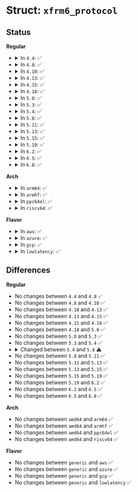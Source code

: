 # Struct: <code>xfrm6_protocol</code>

## Status
<b>Regular</b>
<ul>
<li>
<details>
<summary>In <code>4.4</code>: ✅</summary>

```c
struct xfrm6_protocol {
    int (*handler)(struct sk_buff *);
    int (*cb_handler)(struct sk_buff *, int);
    int (*err_handler)(struct sk_buff *, struct inet6_skb_parm *, u8, u8, int, __be32);
    struct xfrm6_protocol *next;
    int priority;
};
```
</details>
</li>
<li>
<details>
<summary>In <code>4.8</code>: ✅</summary>

```c
struct xfrm6_protocol {
    int (*handler)(struct sk_buff *);
    int (*cb_handler)(struct sk_buff *, int);
    int (*err_handler)(struct sk_buff *, struct inet6_skb_parm *, u8, u8, int, __be32);
    struct xfrm6_protocol *next;
    int priority;
};
```
</details>
</li>
<li>
<details>
<summary>In <code>4.10</code>: ✅</summary>

```c
struct xfrm6_protocol {
    int (*handler)(struct sk_buff *);
    int (*cb_handler)(struct sk_buff *, int);
    int (*err_handler)(struct sk_buff *, struct inet6_skb_parm *, u8, u8, int, __be32);
    struct xfrm6_protocol *next;
    int priority;
};
```
</details>
</li>
<li>
<details>
<summary>In <code>4.13</code>: ✅</summary>

```c
struct xfrm6_protocol {
    int (*handler)(struct sk_buff *);
    int (*cb_handler)(struct sk_buff *, int);
    int (*err_handler)(struct sk_buff *, struct inet6_skb_parm *, u8, u8, int, __be32);
    struct xfrm6_protocol *next;
    int priority;
};
```
</details>
</li>
<li>
<details>
<summary>In <code>4.15</code>: ✅</summary>

```c
struct xfrm6_protocol {
    int (*handler)(struct sk_buff *);
    int (*cb_handler)(struct sk_buff *, int);
    int (*err_handler)(struct sk_buff *, struct inet6_skb_parm *, u8, u8, int, __be32);
    struct xfrm6_protocol *next;
    int priority;
};
```
</details>
</li>
<li>
<details>
<summary>In <code>4.18</code>: ✅</summary>

```c
struct xfrm6_protocol {
    int (*handler)(struct sk_buff *);
    int (*cb_handler)(struct sk_buff *, int);
    int (*err_handler)(struct sk_buff *, struct inet6_skb_parm *, u8, u8, int, __be32);
    struct xfrm6_protocol *next;
    int priority;
};
```
</details>
</li>
<li>
<details>
<summary>In <code>5.0</code>: ✅</summary>

```c
struct xfrm6_protocol {
    int (*handler)(struct sk_buff *);
    int (*cb_handler)(struct sk_buff *, int);
    int (*err_handler)(struct sk_buff *, struct inet6_skb_parm *, u8, u8, int, __be32);
    struct xfrm6_protocol *next;
    int priority;
};
```
</details>
</li>
<li>
<details>
<summary>In <code>5.3</code>: ✅</summary>

```c
struct xfrm6_protocol {
    int (*handler)(struct sk_buff *);
    int (*cb_handler)(struct sk_buff *, int);
    int (*err_handler)(struct sk_buff *, struct inet6_skb_parm *, u8, u8, int, __be32);
    struct xfrm6_protocol *next;
    int priority;
};
```
</details>
</li>
<li>
<details>
<summary>In <code>5.4</code>: ✅</summary>

```c
struct xfrm6_protocol {
    int (*handler)(struct sk_buff *);
    int (*cb_handler)(struct sk_buff *, int);
    int (*err_handler)(struct sk_buff *, struct inet6_skb_parm *, u8, u8, int, __be32);
    struct xfrm6_protocol *next;
    int priority;
};
```
</details>
</li>
<li>
<details>
<summary>In <code>5.8</code>: ✅</summary>

```c
struct xfrm6_protocol {
    int (*handler)(struct sk_buff *);
    int (*input_handler)(struct sk_buff *, int, __be32, int);
    int (*cb_handler)(struct sk_buff *, int);
    int (*err_handler)(struct sk_buff *, struct inet6_skb_parm *, u8, u8, int, __be32);
    struct xfrm6_protocol *next;
    int priority;
};
```
</details>
</li>
<li>
<details>
<summary>In <code>5.11</code>: ✅</summary>

```c
struct xfrm6_protocol {
    int (*handler)(struct sk_buff *);
    int (*input_handler)(struct sk_buff *, int, __be32, int);
    int (*cb_handler)(struct sk_buff *, int);
    int (*err_handler)(struct sk_buff *, struct inet6_skb_parm *, u8, u8, int, __be32);
    struct xfrm6_protocol *next;
    int priority;
};
```
</details>
</li>
<li>
<details>
<summary>In <code>5.13</code>: ✅</summary>

```c
struct xfrm6_protocol {
    int (*handler)(struct sk_buff *);
    int (*input_handler)(struct sk_buff *, int, __be32, int);
    int (*cb_handler)(struct sk_buff *, int);
    int (*err_handler)(struct sk_buff *, struct inet6_skb_parm *, u8, u8, int, __be32);
    struct xfrm6_protocol *next;
    int priority;
};
```
</details>
</li>
<li>
<details>
<summary>In <code>5.15</code>: ✅</summary>

```c
struct xfrm6_protocol {
    int (*handler)(struct sk_buff *);
    int (*input_handler)(struct sk_buff *, int, __be32, int);
    int (*cb_handler)(struct sk_buff *, int);
    int (*err_handler)(struct sk_buff *, struct inet6_skb_parm *, u8, u8, int, __be32);
    struct xfrm6_protocol *next;
    int priority;
};
```
</details>
</li>
<li>
<details>
<summary>In <code>5.19</code>: ✅</summary>

```c
struct xfrm6_protocol {
    int (*handler)(struct sk_buff *);
    int (*input_handler)(struct sk_buff *, int, __be32, int);
    int (*cb_handler)(struct sk_buff *, int);
    int (*err_handler)(struct sk_buff *, struct inet6_skb_parm *, u8, u8, int, __be32);
    struct xfrm6_protocol *next;
    int priority;
};
```
</details>
</li>
<li>
<details>
<summary>In <code>6.2</code>: ✅</summary>

```c
struct xfrm6_protocol {
    int (*handler)(struct sk_buff *);
    int (*input_handler)(struct sk_buff *, int, __be32, int);
    int (*cb_handler)(struct sk_buff *, int);
    int (*err_handler)(struct sk_buff *, struct inet6_skb_parm *, u8, u8, int, __be32);
    struct xfrm6_protocol *next;
    int priority;
};
```
</details>
</li>
<li>
<details>
<summary>In <code>6.5</code>: ✅</summary>

```c
struct xfrm6_protocol {
    int (*handler)(struct sk_buff *);
    int (*input_handler)(struct sk_buff *, int, __be32, int);
    int (*cb_handler)(struct sk_buff *, int);
    int (*err_handler)(struct sk_buff *, struct inet6_skb_parm *, u8, u8, int, __be32);
    struct xfrm6_protocol *next;
    int priority;
};
```
</details>
</li>
<li>
<details>
<summary>In <code>6.8</code>: ✅</summary>

```c
struct xfrm6_protocol {
    int (*handler)(struct sk_buff *);
    int (*input_handler)(struct sk_buff *, int, __be32, int);
    int (*cb_handler)(struct sk_buff *, int);
    int (*err_handler)(struct sk_buff *, struct inet6_skb_parm *, u8, u8, int, __be32);
    struct xfrm6_protocol *next;
    int priority;
};
```
</details>
</li>
</ul>
<b>Arch</b>
<ul>
<li>
<details>
<summary>In <code>arm64</code>: ✅</summary>

```c
struct xfrm6_protocol {
    int (*handler)(struct sk_buff *);
    int (*cb_handler)(struct sk_buff *, int);
    int (*err_handler)(struct sk_buff *, struct inet6_skb_parm *, u8, u8, int, __be32);
    struct xfrm6_protocol *next;
    int priority;
};
```
</details>
</li>
<li>
<details>
<summary>In <code>armhf</code>: ✅</summary>

```c
struct xfrm6_protocol {
    int (*handler)(struct sk_buff *);
    int (*cb_handler)(struct sk_buff *, int);
    int (*err_handler)(struct sk_buff *, struct inet6_skb_parm *, u8, u8, int, __be32);
    struct xfrm6_protocol *next;
    int priority;
};
```
</details>
</li>
<li>
<details>
<summary>In <code>ppc64el</code>: ✅</summary>

```c
struct xfrm6_protocol {
    int (*handler)(struct sk_buff *);
    int (*cb_handler)(struct sk_buff *, int);
    int (*err_handler)(struct sk_buff *, struct inet6_skb_parm *, u8, u8, int, __be32);
    struct xfrm6_protocol *next;
    int priority;
};
```
</details>
</li>
<li>
<details>
<summary>In <code>riscv64</code>: ✅</summary>

```c
struct xfrm6_protocol {
    int (*handler)(struct sk_buff *);
    int (*cb_handler)(struct sk_buff *, int);
    int (*err_handler)(struct sk_buff *, struct inet6_skb_parm *, u8, u8, int, __be32);
    struct xfrm6_protocol *next;
    int priority;
};
```
</details>
</li>
</ul>
<b>Flavor</b>
<ul>
<li>
<details>
<summary>In <code>aws</code>: ✅</summary>

```c
struct xfrm6_protocol {
    int (*handler)(struct sk_buff *);
    int (*cb_handler)(struct sk_buff *, int);
    int (*err_handler)(struct sk_buff *, struct inet6_skb_parm *, u8, u8, int, __be32);
    struct xfrm6_protocol *next;
    int priority;
};
```
</details>
</li>
<li>
<details>
<summary>In <code>azure</code>: ✅</summary>

```c
struct xfrm6_protocol {
    int (*handler)(struct sk_buff *);
    int (*cb_handler)(struct sk_buff *, int);
    int (*err_handler)(struct sk_buff *, struct inet6_skb_parm *, u8, u8, int, __be32);
    struct xfrm6_protocol *next;
    int priority;
};
```
</details>
</li>
<li>
<details>
<summary>In <code>gcp</code>: ✅</summary>

```c
struct xfrm6_protocol {
    int (*handler)(struct sk_buff *);
    int (*cb_handler)(struct sk_buff *, int);
    int (*err_handler)(struct sk_buff *, struct inet6_skb_parm *, u8, u8, int, __be32);
    struct xfrm6_protocol *next;
    int priority;
};
```
</details>
</li>
<li>
<details>
<summary>In <code>lowlatency</code>: ✅</summary>

```c
struct xfrm6_protocol {
    int (*handler)(struct sk_buff *);
    int (*cb_handler)(struct sk_buff *, int);
    int (*err_handler)(struct sk_buff *, struct inet6_skb_parm *, u8, u8, int, __be32);
    struct xfrm6_protocol *next;
    int priority;
};
```
</details>
</li>
</ul>

## Differences
<b>Regular</b>
<ul>
<li>
No changes between <code>4.4</code> and <code>4.8</code> ✅
</li>
<li>
No changes between <code>4.8</code> and <code>4.10</code> ✅
</li>
<li>
No changes between <code>4.10</code> and <code>4.13</code> ✅
</li>
<li>
No changes between <code>4.13</code> and <code>4.15</code> ✅
</li>
<li>
No changes between <code>4.15</code> and <code>4.18</code> ✅
</li>
<li>
No changes between <code>4.18</code> and <code>5.0</code> ✅
</li>
<li>
No changes between <code>5.0</code> and <code>5.3</code> ✅
</li>
<li>
No changes between <code>5.3</code> and <code>5.4</code> ✅
</li>
<li>
<details>
<summary>Changed between <code>5.4</code> and <code>5.8</code> ⚠️</summary>
<ul>
<li>
<b>Field added. </b>
<code>int (*input_handler)(struct sk_buff *, int, __be32, int)</code>
</li>
</ul>
</details>
</li>
<li>
No changes between <code>5.8</code> and <code>5.11</code> ✅
</li>
<li>
No changes between <code>5.11</code> and <code>5.13</code> ✅
</li>
<li>
No changes between <code>5.13</code> and <code>5.15</code> ✅
</li>
<li>
No changes between <code>5.15</code> and <code>5.19</code> ✅
</li>
<li>
No changes between <code>5.19</code> and <code>6.2</code> ✅
</li>
<li>
No changes between <code>6.2</code> and <code>6.5</code> ✅
</li>
<li>
No changes between <code>6.5</code> and <code>6.8</code> ✅
</li>
</ul>
<b>Arch</b>
<ul>
<li>
No changes between <code>amd64</code> and <code>arm64</code> ✅
</li>
<li>
No changes between <code>amd64</code> and <code>armhf</code> ✅
</li>
<li>
No changes between <code>amd64</code> and <code>ppc64el</code> ✅
</li>
<li>
No changes between <code>amd64</code> and <code>riscv64</code> ✅
</li>
</ul>
<b>Flavor</b>
<ul>
<li>
No changes between <code>generic</code> and <code>aws</code> ✅
</li>
<li>
No changes between <code>generic</code> and <code>azure</code> ✅
</li>
<li>
No changes between <code>generic</code> and <code>gcp</code> ✅
</li>
<li>
No changes between <code>generic</code> and <code>lowlatency</code> ✅
</li>
</ul>
